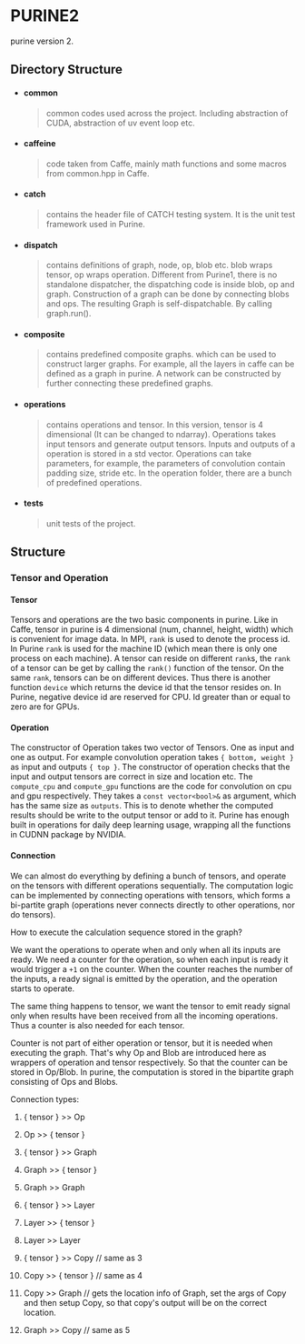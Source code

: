 # PURINE2 #
purine version 2.

## Directory Structure ##

- #### common ####

  > common codes used across the project. Including abstraction of CUDA,
  abstraction of uv event loop etc.

- #### caffeine ####

  > code taken from Caffe, mainly math functions and some macros from
  common.hpp in Caffe.

- #### catch ####

  > contains the header file of CATCH testing system. It is the unit
  test framework used in Purine.

- #### dispatch ####

  > contains definitions of graph, node, op, blob etc.
  blob wraps tensor, op wraps operation. Different from Purine1, there
  is no standalone dispatcher, the dispatching code is inside blob, op
  and graph. Construction of a graph can be done by connecting blobs
  and ops. The resulting Graph is self-dispatchable. By calling
  graph.run().

- #### composite ####

  > contains predefined composite graphs. which can be used to
  construct larger graphs. For example, all the layers in caffe can be
  defined as a graph in purine. A network can be constructed by
  further connecting these predefined graphs.

- #### operations ####

  > contains operations and tensor. In this version, tensor is 4
  dimensional (It can be changed to ndarray). Operations takes input
  tensors and generate output tensors. Inputs and outputs of a
  operation is stored in a std vector. Operations can take parameters,
  for example, the parameters of convolution contain padding size,
  stride etc. In the operation folder, there are a bunch of predefined
  operations.

- #### tests ####

  > unit tests of the project.

## Structure ##

### Tensor and Operation ###

#### Tensor ####

Tensors and operations are the two basic components in purine. Like in
Caffe, tensor in purine is 4 dimensional (num, channel, height, width)
which is convenient for image data. In MPI, `rank` is used to denote
the process id. In Purine `rank` is used for the machine ID (which mean
there is only one process on each machine). A tensor can reside on
different `rank`s, the `rank` of a tensor can be get by calling the
`rank()` function of the tensor. On the same `rank`, tensors can be on
different devices. Thus there is another function `device` which
returns the device id that the tensor resides on. In Purine, negative
device id are reserved for CPU. Id greater than or equal to zero are
for GPUs.

#### Operation ####

The constructor of Operation takes two vector of Tensors. One as input
and one as output. For example convolution operation takes `{ bottom,
weight }` as input and outputs `{ top }`. The constructor of operation
checks that the input and output tensors are correct in size and
location etc. The `compute_cpu` and `compute_gpu` functions are the
code for convolution on cpu and gpu respectively. They takes a `const
vector<bool>&` as argument, which has the same size as `outputs`. This
is to denote whether the computed results should be write to the
output tensor or add to it.
Purine has enough built in operations for daily deep learning usage,
wrapping all the functions in CUDNN package by NVIDIA.

#### Connection ####

We can almost do everything by defining a bunch of tensors, and
operate on the tensors with different operations sequentially. The
computation logic can be implemented by connecting operations with
tensors, which forms a bi-partite graph (operations never connects
directly to other operations, nor do tensors).

How to execute the calculation sequence stored in the graph?

We want the operations to operate when and only when all its inputs are
ready. We need a counter for the operation, so when each input is
ready it would trigger a `+1` on the counter. When the counter reaches
the number of the inputs, a ready signal is emitted by the operation,
and the operation starts to operate.

The same thing happens to tensor, we want the tensor to emit ready
signal only when results have been received from all the incoming
operations. Thus a counter is also needed for each tensor.

Counter is not part of either operation or tensor, but it is needed
when executing the graph. That's why Op and Blob are introduced here
as wrappers of operation and tensor respectively. So that the counter
can be stored in Op/Blob. In purine, the computation is stored in the
bipartite graph consisting of Ops and Blobs.


Connection types:

1. { tensor } >> Op

2. Op >> { tensor }

3. { tensor } >> Graph

4. Graph >> { tensor }

5. Graph >> Graph

6. { tensor } >> Layer

7. Layer >> { tensor }

8. Layer >> Layer

9. { tensor } >> Copy  // same as 3

10. Copy >> { tensor } // same as 4

11. Copy >> Graph  // gets the location info of Graph, set the args of
    Copy and then setup Copy, so that copy's output will be on the
    correct location.

12. Graph >> Copy // same as 5
